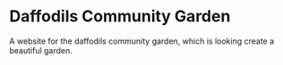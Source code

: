 # Daffodils Community Garden
A website for the daffodils community garden, which is looking create a beautiful garden.
